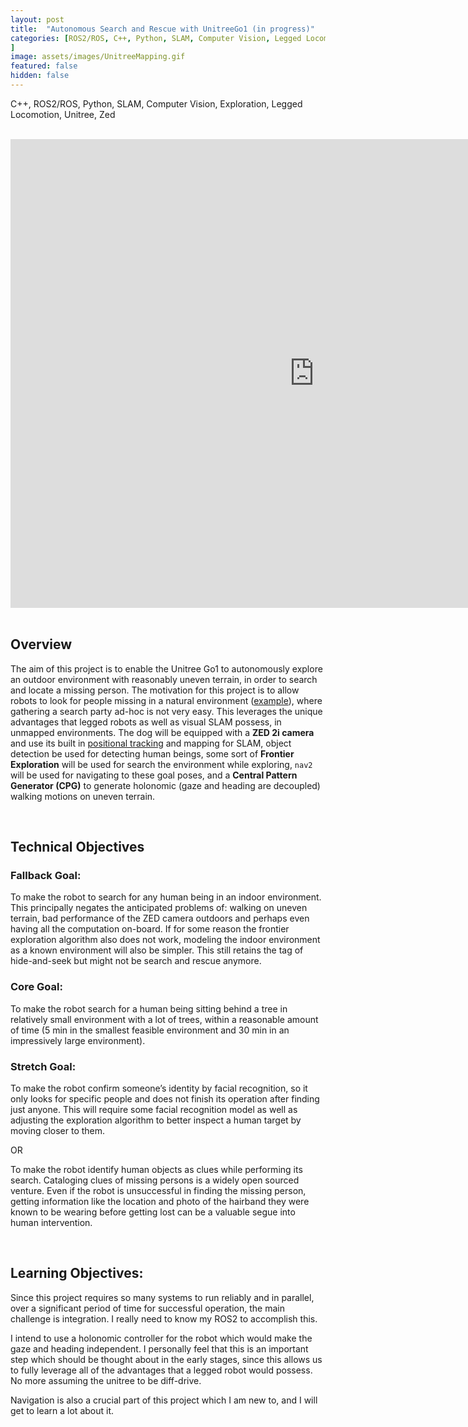 ```yaml
---
layout: post
title:  "Autonomous Search and Rescue with UnitreeGo1 (in progress)"
categories: [ROS2/ROS, C++, Python, SLAM, Computer Vision, Legged Locomotion, Unitree, Zed, Exploration, Motion Planning, Dynamic Systems,Controls, Data Structures
]
image: assets/images/UnitreeMapping.gif
featured: false
hidden: false
---
```


C++, ROS2/ROS, Python, SLAM, Computer Vision, Exploration, Legged Locomotion, Unitree, Zed

<br>

<div align="center"><iframe width="972" height="750" src="https://www.youtube.com/embed/eCHhzRkATEU" title="Visual SLAM with Zed2i and UnitreeGo1" frameborder="0" allow="accelerometer; autoplay; clipboard-write; encrypted-media; gyroscope; picture-in-picture; web-share" allowfullscreen></iframe></div>

<br>

## Overview
The aim of this project is to enable the Unitree Go1 to autonomously explore an outdoor environment with reasonably uneven terrain, in order to search and locate a missing person.
The motivation for this project is to allow robots to look for people missing in a natural environment ([example](https://www.youtube.com/watch?v=Fmxt7NZzmmU)), where gathering a search party ad-hoc is not very easy. 
This leverages the unique advantages that legged robots as well as visual SLAM possess, in unmapped environments. 
The dog will be equipped with a **ZED 2i camera** and use its built in [positional tracking](https://www.stereolabs.com/docs/positional-tracking) and mapping for SLAM, object detection be used for detecting human beings, some sort of **Frontier Exploration** will be used for search the environment while exploring, `nav2` will be used for navigating to these goal poses, and a **Central Pattern Generator (CPG)** to generate holonomic (gaze and heading are decoupled) walking motions on uneven terrain.

<br>

## Technical Objectives

### Fallback Goal:
To make the robot to search for any human being in an indoor environment. This principally
negates the anticipated problems of: walking on uneven terrain, bad performance of the ZED
camera outdoors and perhaps even having all the computation on-board. If for some reason the
frontier exploration algorithm also does not work, modeling the indoor environment as a known
environment will also be simpler. This still retains the tag of hide-and-seek but might not be
search and rescue anymore.

### Core Goal:
To make the robot search for a human being sitting behind a tree in relatively small environment
with a lot of trees, within a reasonable amount of time (5 min in the smallest feasible
environment and 30 min in an impressively large environment).

### Stretch Goal:
To make the robot confirm someone’s identity by facial recognition, so it only looks for specific
people and does not finish its operation after finding just anyone. This will require some facial
recognition model as well as adjusting the exploration algorithm to better inspect a human target
by moving closer to them.

OR

To make the robot identify human objects as clues while performing its search. Cataloging clues
of missing persons is a widely open sourced venture. Even if the robot is unsuccessful in finding
the missing person, getting information like the location and photo of the hairband they were
known to be wearing before getting lost can be a valuable segue into human intervention.

<br>

## Learning Objectives:
Since this project requires so many systems to run reliably and in parallel, over a significant
period of time for successful operation, the main challenge is integration. I really need to know
my ROS2 to accomplish this.

I intend to use a holonomic controller for the robot which would make the gaze and heading
independent. I personally feel that this is an important step which should be thought about in the
early stages, since this allows us to fully leverage all of the advantages that a legged robot
would possess. No more assuming the unitree to be diff-drive.

Navigation is also a crucial part of this project which I am new to, and I will get to learn a lot
about it.

<br>


